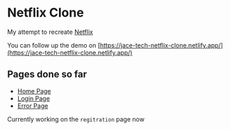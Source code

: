 # Netflix Clone

My attempt to recreate [Netflix](https://www.netflix.com/) 

You can follow up the demo on [https://jace-tech-netflix-clone.netlify.app/](https://jace-tech-netflix-clone.netlify.app/)

## Pages done so far
- [Home Page](https://jace-tech-netflix-clone.netlify.app/)
- [Login Page](https://jace-tech-netflix-clone.netlify.app/)
- [Error Page](https://jace-tech-netflix-clone.netlify.app/)

Currently working on the `regitration` page now 